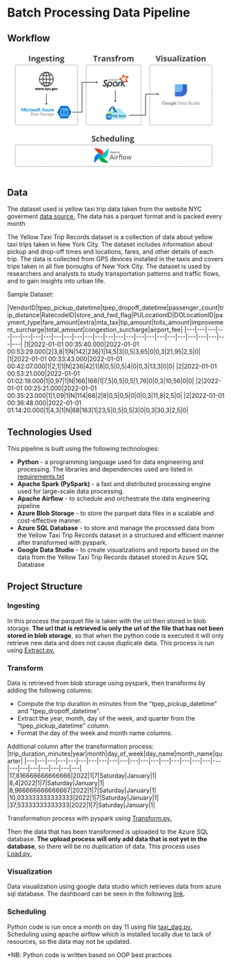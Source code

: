 # Batch Processing Data Pipeline

## Workflow
![Pipeline Workflow](https://github.com/Gan11-R/BatchProcessingPortofolio/blob/main/Pipeline%20Workflow.png?raw=true)

## Data
The dataset used is yellow taxi trip data taken from the website NYC goverment [data source.](https://www.nyc.gov/site/tlc/about/tlc-trip-record-data.page) The data has a parquet format and is packed every month

The Yellow Taxi Trip Records dataset is a collection of data about yellow taxi trips taken in New York City. The dataset includes information about pickup and drop-off times and locations, fares, and other details of each trip. The data is collected from GPS devices installed in the taxis and covers trips taken in all five boroughs of New York City. The dataset is used by researchers and analysts to study transportation patterns and traffic flows, and to gain insights into urban life.

Sample Dataset:

|VendorID|tpep_pickup_datetime|tpep_dropoff_datetime|passenger_count|trip_distance|RatecodeID|store_and_fwd_flag|PULocationID|DOLocationID|payment_type|fare_amount|extra|mta_tax|tip_amount|tolls_amount|improvement_surcharge|total_amount|congestion_surcharge|airport_fee|
|---|---|---|---|---|---|---|---|---|---|---|---|---|---|---|---|---|---|---|---|---|---|---|---|---|---|
|1|2022-01-01 00:35:40.000|2022-01-01 00:53:29.000|2|3,8|1|N|142|236|1|14,5|3|0,5|3,65|0|0,3|21,95|2,5|0|
|1|2022-01-01 00:33:43.000|2022-01-01 00:42:07.000|1|2,1|1|N|236|42|1|8|0,5|0,5|4|0|0,3|13,3|0|0|
|2|2022-01-01 00:53:21.000|2022-01-01 01:02:19.000|1|0,97|1|N|166|166|1|7,5|0,5|0,5|1,76|0|0,3|10,56|0|0|
|2|2022-01-01 00:25:21.000|2022-01-01 00:35:23.000|1|1,09|1|N|114|68|2|8|0,5|0,5|0|0|0,3|11,8|2,5|0|
|2|2022-01-01 00:36:48.000|2022-01-01 01:14:20.000|1|4,3|1|N|68|163|1|23,5|0,5|0,5|3|0|0,3|30,3|2,5|0|

## Technologies Used
This pipeline is built using the following technologies:
-   **Python** - a programming language used for data engineering and processing. The libraries and dependencies used are listed in [requirements.txt](https://github.com/Gan11-R/BatchProcessingPortofolio/blob/main/requirements.txt)
-   **Apache Spark (PySpark)** - a fast and distributed processing engine used for large-scale data processing.
- **Apache Airflow** - to schedule and orchestrate the data engineering pipeline
-   **Azure Blob Storage** - to store the parquet data files in a scalable and cost-effective manner.
- **Azure SQL Database** - to store and manage the processed data from the Yellow Taxi Trip Records dataset in a structured and efficient manner after transformed with pyspark.
-   **Google Data Studio** - to create visualizations and reports based on the data from the Yellow Taxi Trip Records dataset stored in Azure SQL Database

## Project Structure
### Ingesting
In this process the parquet file is taken with the url then stored in blob storage. **The url that is retrieved is only the url of the file that has not been stored in blob storage**, so that when the python code is executed it will only retrieve new data and does not cause duplicate data. This process is run using [Extract.py.](https://github.com/Gan11-R/BatchProcessingPortofolio/blob/main/Extract.py)

### Transform
Data is retrieved from blob storage using pyspark, then transforms by adding the following columns:

 - Compute the trip duration in minutes from the "tpep_pickup_datetime" and "tpep_dropoff_datetime".
 - Extract the year, month, day of the week, and quarter from the "tpep_pickup_datetime" column.
 - Format the day of the week and month name columns.
 
Additional column after the transformation process:
|trip_duration_minutes|year|month|day_of_week|day_name|month_name|quarter|
|---|---|---|---|---|---|---|---|---|---|---|---|---|---|---|---|---|---|---|---|---|---|---|---|---|---|
|17,816666666666666|2022|1|7|Saturday|January|1|
|8,4|2022|1|7|Saturday|January|1|
|8,966666666666667|2022|1|7|Saturday|January|1|
|10,033333333333333|2022|1|7|Saturday|January|1|
|37,53333333333333|2022|1|7|Saturday|January|1|

Transformation process with pyspark using [Transform.py.](https://github.com/Gan11-R/BatchProcessingPortofolio/blob/main/Transform.py)

Then the data that has been transformed is uploaded to the Azure SQL database. **The upload process will only add data that is not yet in the database**, so there will be no duplication of data. This process uses [Load.py.](https://github.com/Gan11-R/BatchProcessingPortofolio/blob/main/Load.py)

### Visualization
Data visualization using google data studio which retrieves data from azure sql database. The dashboard can be seen in the following [link](url).

### Scheduling
Python code is run once a month on day 11 using file [taxi_dag.py.](https://github.com/Gan11-R/BatchProcessingPortofolio/blob/main/taxi_dag.py)
Scheduling using apache airflow which is installed locally due to lack of resources, so the data may not be updated.


*NB: Python code is written based on OOP best practices
